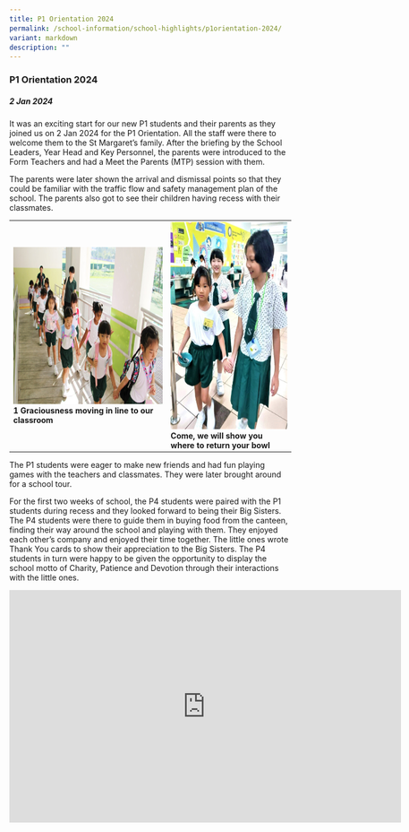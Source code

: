 ```yaml
---
title: P1 Orientation 2024
permalink: /school-information/school-highlights/p1orientation-2024/
variant: markdown
description: ""
---
```

### P1 Orientation 2024

##### 2 Jan 2024

It was an exciting start for our new P1 students and their parents as they joined us on 2 Jan 2024 for the P1 Orientation. All the staff were there to welcome them to the St Margaret’s family. After the briefing by the School Leaders, Year Head and Key Personnel, the parents were introduced to the Form Teachers and had a Meet the Parents (MTP) session with them. 

The parents were later shown the arrival and dismissal points so that they could be familiar with the traffic flow and safety management plan of the school. The parents also got to see their children having recess with their classmates.

<table>
<tbody><tr>
		<td><img alt="childday01" src="/images/P1 Orientation 2024/1_Graciousness_moving_in.JPG" style="width:450px;height:280px;"><b> 1 Graciousness moving in line to our classroom</b></td>
		<td><img alt="childday02" src="/images/P1 Orientation 2024/come_we_show_you.png" style="width:350px;height:370px;"><b>Come, we will show you where to return your bowl</b></td>
</tr></tbody></table>

The P1 students were eager to make new friends and had fun playing games with the teachers and classmates. They were later brought around for a school tour.

For the first two weeks of school, the P4 students were paired with the P1 students during recess and they looked forward to being their Big Sisters. The P4 students were there to guide them in buying food from the canteen, finding their way around the school and playing with them. They enjoyed each other’s company and enjoyed their time together. The little ones wrote Thank You cards to show their appreciation to the Big Sisters. The P4 students in turn were happy to be given the opportunity to display the school motto of Charity, Patience and Devotion through their interactions with the little ones.

<center><iframe allowfullscreen="" allow="accelerometer; autoplay; clipboard-write; encrypted-media; gyroscope; picture-in-picture; web-share" frameborder="0" title="YouTube video player" src="https://www.youtube.com/embed/mOFt3yq2FFA?si=K67hIWdW1XpYAdAf" height="415" width="700"></iframe></center>